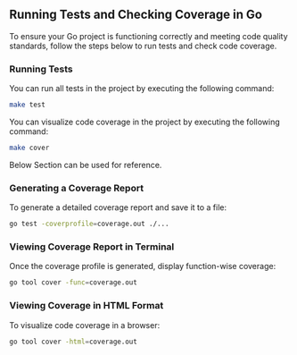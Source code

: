## Running Tests and Checking Coverage in Go

To ensure your Go project is functioning correctly and meeting code quality standards, follow the steps below to run tests and check code coverage.

### Running Tests

You can run all tests in the project by executing the following command:

```bash
make test
```

You can visualize code coverage in the project by executing the following command:

```bash
make cover
```

Below Section can be used for reference.

### Generating a Coverage Report

To generate a detailed coverage report and save it to a file:

```bash
go test -coverprofile=coverage.out ./...
```

### Viewing Coverage Report in Terminal

Once the coverage profile is generated, display function-wise coverage:

```bash
go tool cover -func=coverage.out
```

### Viewing Coverage in HTML Format

To visualize code coverage in a browser:

```bash
go tool cover -html=coverage.out
```


